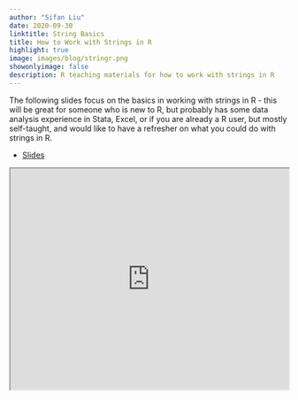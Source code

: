 ```yaml
---
author: "Sifan Liu"
date: 2020-09-30
linktitle: String Basics
title: How to Work with Strings in R
highlight: true
image: images/blog/stringr.png
showonlyimage: false
description: R teaching materials for how to work with strings in R
---
```


The following slides focus on the basics in working with strings in R - this will be great for someone who is new to R, but probably has some data analysis experience in Stata, Excel, or if you are already a R user, but mostly self-taught, and would like to have a refresher on what you could do with strings in R.

- [Slides](https://stringr.netlify.app/#1)

<iframe src="https://stringr.netlify.app/#1" title="How to Work with Strings in R" width = 100% height = 400px></iframe>


